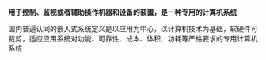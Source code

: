 **用于控制、监视或者辅助操作机器和设备的装置，是一种专用的计算机系统**

国内普遍认同的嵌入式系统定义是以应用为中心，以计算机技术为基础，软硬件可裁剪，适应应用系统对功能、可靠性、成本、体积、功耗等严格要求的专用计算机系统